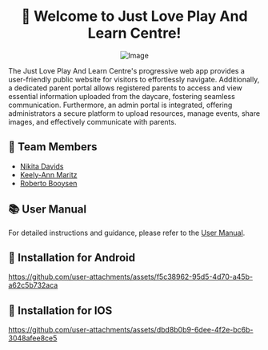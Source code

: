 <h1 align="center">👋 Welcome to Just Love Play And Learn Centre!</h1>

<p align="center"><img src="https://github.com/user-attachments/assets/dd74be5f-6228-450f-9aba-947dcb4c6b00" alt="Image"></p>

The Just Love Play And Learn Centre's progressive web app provides a user-friendly public website for visitors to effortlessly navigate. Additionally, a dedicated parent portal allows registered parents to access and view essential information uploaded from the daycare, fostering seamless communication. Furthermore, an admin portal is integrated, offering administrators a secure platform to upload resources, manage events, share images, and effectively communicate with parents.

## 👥 Team Members 
* [Nikita Davids](https://github.com/Nikita-Davids/)
* [Keely-Ann Maritz](https://github.com/Keely-Ann/)
* [Roberto Booysen](https://github.com/RobertoBooysen/)

## 📚 User Manual
For detailed instructions and guidance, please refer to the [User Manual](Just%20Love%20User%20Manual.pdf).

## 📲 Installation for Android
https://github.com/user-attachments/assets/f5c38962-95d5-4d70-a45b-a62c5b732aca

## 📲 Installation for IOS
https://github.com/user-attachments/assets/dbd8b0b9-6dee-4f2e-bc6b-3048afee8ce5

